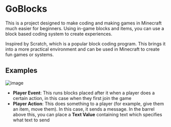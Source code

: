 # GoBlocks
This is a project designed to make coding and making games in Minecraft much easier for beginners. Using in-game blocks and items, you can use a block based coding system to create experiences.

Inspired by Scratch, which is a popular block coding program. This brings it into a more practical environment and can be used in Minecraft to create fun games or systems. 

## Examples
![image](https://user-images.githubusercontent.com/56885288/177200700-eab99897-fffe-439b-9df1-4e8ef4272456.png)
- **Player Event**: This runs blocks placed after it when a player does a certain action, in this case when they first join the game
- **Player Action**: This does something to a player (for example, give them an item, move them). In this case, it sends a message. In the barrel above this, you can place a __Text Value__ containing text which specifies what text to send

